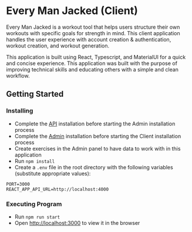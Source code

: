 # Every Man Jacked (Client)

Every Man Jacked is a workout tool that helps users structure their own workouts with specific goals for strength in mind. This client application handles the user experience with account creation & authentication, workout creation, and workout generation.

This application is built using React, Typescript, and MaterialUI for a quick and concise experience. This application was built with the purpose of improving technical skills and educating others with a simple and clean workflow. 

## Getting Started

### Installing

* Complete the [API](https://github.com/p14/every-man-jacked-api) installation before starting the Admin installation process
* Complete the [Admin](https://github.com/p14/every-man-jacked-admin) installation before starting the Client installation process
* Create exercises in the Admin panel to have data to work with in this application
* Run `npm install`
* Create a `.env` file in the root directory with the following variables (substitute appropriate values):

```
PORT=3000
REACT_APP_API_URL=http://localhost:4000
```

### Executing Program
* Run `npm run start`
* Open [http://localhost:3000](http://localhost:3000) to view it in the browser